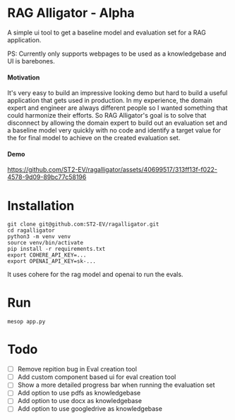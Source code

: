 # RAG Alligator - Alpha

A simple ui tool to get a baseline model and evaluation set for a RAG application.

PS: Currently only supports webpages to be used as a knowledgebase and UI is barebones.

#### Motivation

It's very easy to build an impressive looking demo but hard to build a useful application that gets used in production. In my experience, the domain expert and engineer are always different people so I wanted something that could harmonize their efforts. So RAG Alligator's goal is to solve that disconnect by allowing the domain expert to build out an evaluation set and a baseline model very quickly with no code and identify a target value for the for final model to achieve on the created evaluation set.

#### Demo


https://github.com/ST2-EV/ragalligator/assets/40699517/313ff13f-f022-4578-9d09-89bc77c58196


# Installation

```
git clone git@github.com:ST2-EV/ragalligator.git
cd ragalligator
python3 -m venv venv
source venv/bin/activate
pip install -r requirements.txt
export COHERE_API_KEY=...
export OPENAI_API_KEY=sk-...
```

It uses cohere for the rag model and openai to run the evals.

# Run

```
mesop app.py
```

# Todo

- [ ] Remove repition bug in Eval creation tool
- [ ] Add custom component based ui for eval creation tool
- [ ] Show a more detailed progress bar when running the evaluation set
- [ ] Add option to use pdfs as knowledgebase
- [ ] Add option to use docx as knowledgebase
- [ ] Add option to use googledrive as knowledgebase

